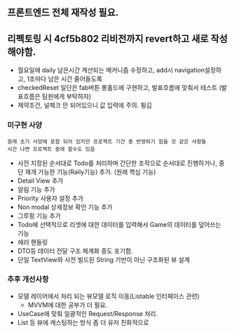 ## 프론트엔드 전체 재작성 필요.
## 리펙토링 시 4cf5b802 리비전까지 revert하고 새로 작성해야함.

- 월요일에 daily 남은시간 계산되는 매커니즘 수정하고, add시 navigation설정하고, 1초마다 남은 시간 줄어들도록
- checkedReset 일단은 fab버튼 롱홀드에 구현하고, 발표흐름에 맞춰서 테스트 (발표흐름은 팀원에게 부탁하자)
- 제약조건, 널체크 안 되어있으니 값 입력에 주의. 튕김


### 미구현 사양

    원래 초기 사양에 포함 되어 있지만 프로젝트 기간 중 반영하기 힘들 것 같은 사항들
    시간 나면 프로젝트 중에 할수도 있음

- 사전 지정된 순서대로 Todo를 처리하며 간단한 조작으로 순서대로 진행하거나, 중단 재개 가능한 기능(Raily기능) 추가. (원래 핵심 기능)
- Detail View 추가
- 알림 기능 추가
- Priority 사용자 설정 추가
- Non modal 상세정보 확인 기능 추가
- 그루핑 기능 추가
- Todo에 선택적으로 리셋에 대한 데이터를 입력해서 Game의 데이터를 덮어쓰는 기능
- 에러 핸들링
- DTO등 데이터 전달 구조 체계화 중도 포기함.
- 단일 TextView와 사전 빌드된 String 기반이 아닌 구조화된 뷰 설계 



### 추후 개선사항

- 모델 레이어에서 처리 되는 뷰모델 로직 이동(Listable 인터페이스 관련)
    - MVVM에 대한 공부가 더 필요.
- UseCase에 맞춰 일괄적인 Request/Response 처리. 
- List 등 뷰에 캐스팅하는 방식 좀 더 유저 친화적으로